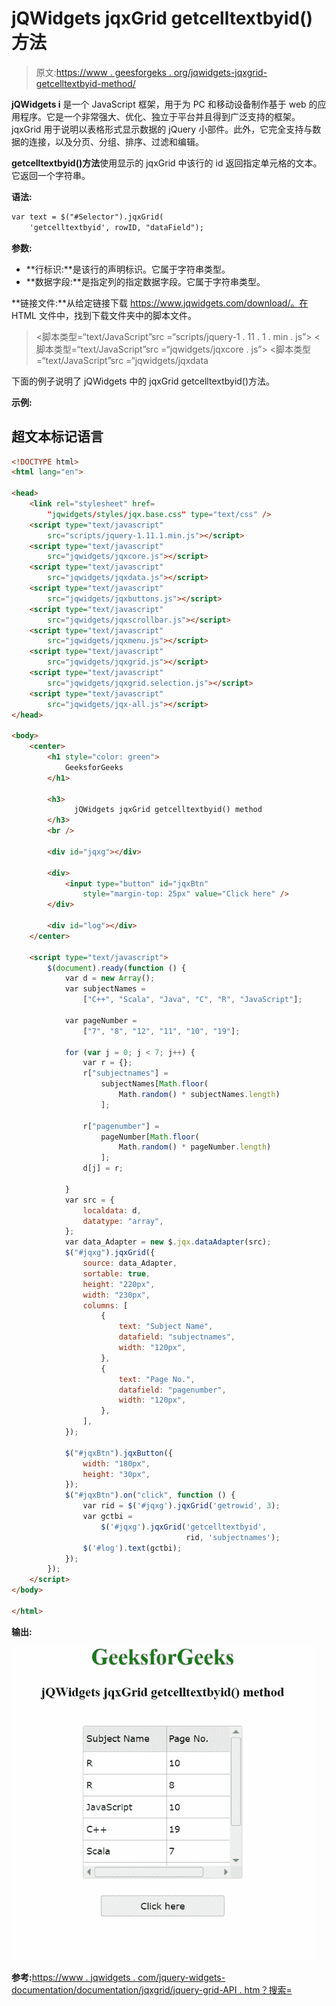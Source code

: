 # jQWidgets jqxGrid getcelltextbyid()方法

> 原文:[https://www . geesforgeks . org/jqwidgets-jqxgrid-getcelltextbyid-method/](https://www.geeksforgeeks.org/jqwidgets-jqxgrid-getcelltextbyid-method/)

**jQWidgets i** 是一个 JavaScript 框架，用于为 PC 和移动设备制作基于 web 的应用程序。它是一个非常强大、优化、独立于平台并且得到广泛支持的框架。jqxGrid 用于说明以表格形式显示数据的 jQuery 小部件。此外，它完全支持与数据的连接，以及分页、分组、排序、过滤和编辑。

**getcelltextbyid()方法**使用显示的 jqxGrid 中该行的 id 返回指定单元格的文本。它返回一个字符串。

**语法:**

```html
var text = $("#Selector").jqxGrid(
    'getcelltextbyid', rowID, "dataField");
```

**参数:**

*   **行标识:**是该行的声明标识。它属于字符串类型。
*   **数据字段:**是指定列的指定数据字段。它属于字符串类型。

**链接文件:**从给定链接下载 https://www.jqwidgets.com/download/。在 HTML 文件中，找到下载文件夹中的脚本文件。

> <link rel="”stylesheet”" href="”jqwidgets/styles/jqx.base.css”" type="”text/css”">
> <脚本类型=“text/JavaScript”src =“scripts/jquery-1 . 11 . 1 . min . js”></脚本>
> <脚本类型=“text/JavaScript”src =“jqwidgets/jqxcore . js”></脚本>
> <脚本类型=“text/JavaScript”src =“jqwidgets/jqxdata

下面的例子说明了 jQWidgets 中的 jqxGrid getcelltextbyid()方法。

**示例:**

## 超文本标记语言

```html
<!DOCTYPE html>
<html lang="en">

<head>
    <link rel="stylesheet" href=
        "jqwidgets/styles/jqx.base.css" type="text/css" />
    <script type="text/javascript" 
        src="scripts/jquery-1.11.1.min.js"></script>
    <script type="text/javascript" 
        src="jqwidgets/jqxcore.js"></script>
    <script type="text/javascript" 
        src="jqwidgets/jqxdata.js"></script>
    <script type="text/javascript" 
        src="jqwidgets/jqxbuttons.js"></script>
    <script type="text/javascript" 
        src="jqwidgets/jqxscrollbar.js"></script>
    <script type="text/javascript" 
        src="jqwidgets/jqxmenu.js"></script>
    <script type="text/javascript" 
        src="jqwidgets/jqxgrid.js"></script>
    <script type="text/javascript" 
        src="jqwidgets/jqxgrid.selection.js"></script>
    <script type="text/javascript" 
        src="jqwidgets/jqx-all.js"></script>
</head>

<body>
    <center>
        <h1 style="color: green">
            GeeksforGeeks
        </h1>

        <h3>
              jQWidgets jqxGrid getcelltextbyid() method
        </h3>
        <br />

        <div id="jqxg"></div>

        <div>
            <input type="button" id="jqxBtn" 
                style="margin-top: 25px" value="Click here" />
        </div>

        <div id="log"></div>
    </center>

    <script type="text/javascript">
        $(document).ready(function () {
            var d = new Array();
            var subjectNames =
                ["C++", "Scala", "Java", "C", "R", "JavaScript"];

            var pageNumber =
                ["7", "8", "12", "11", "10", "19"];

            for (var j = 0; j < 7; j++) {
                var r = {};
                r["subjectnames"] =
                    subjectNames[Math.floor(
                        Math.random() * subjectNames.length)
                    ];

                r["pagenumber"] =
                    pageNumber[Math.floor(
                        Math.random() * pageNumber.length)
                    ];
                d[j] = r;

            }
            var src = {
                localdata: d,
                datatype: "array",
            };
            var data_Adapter = new $.jqx.dataAdapter(src);
            $("#jqxg").jqxGrid({
                source: data_Adapter,
                sortable: true,
                height: "220px",
                width: "230px",
                columns: [
                    {
                        text: "Subject Name",
                        datafield: "subjectnames",
                        width: "120px",
                    },
                    {
                        text: "Page No.",
                        datafield: "pagenumber",
                        width: "120px",
                    },
                ],
            });

            $("#jqxBtn").jqxButton({
                width: "180px",
                height: "30px",
            });
            $("#jqxBtn").on("click", function () {
                var rid = $('#jqxg').jqxGrid('getrowid', 3);
                var gctbi = 
                    $('#jqxg').jqxGrid('getcelltextbyid', 
                                       rid, 'subjectnames');
                $('#log').text(gctbi);
            });
        });
    </script>
</body>

</html>
```

**输出:**

![](img/add58c418d304292ab799d0e96c98bf5.png)

**参考:**[https://www . jqwidgets . com/jquery-widgets-documentation/documentation/jqxgrid/jquery-grid-API . htm？搜索=](https://www.jqwidgets.com/jquery-widgets-documentation/documentation/jqxgrid/jquery-grid-api.htm?search=)